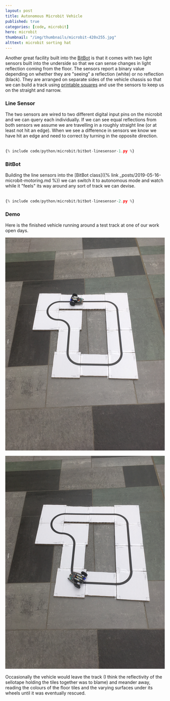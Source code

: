 ```yaml
---
layout: post
title: Autonomous Microbit Vehicle
published: true
categories: [code, microbit]
hero: microbit
thumbnail: "/img/thumbnails/microbit-420x255.jpg"
alttext: microbit sorting hat
---
```


Another great facility built into the <a href="http://4tronix.co.uk/blog/?p=1490">BitBot</a> is that it comes with two
light sensors built into the underside so that we can sense changes in light reflection coming from the floor. The sensors
report a binary value depending on whether they are "seeing" a reflection (white) or no reflection (black). They are arranged
on separate sides of the vehicle chassis so that we can build a track using <a href="http://robotsquare.com/wp-content/uploads/2012/11/linefollowtiles.pdf">printable
squares</a> and use the sensors to keep us on the straight and narrow.

### Line Sensor

The two sensors are wired to two different digital input pins on the microbit and we can query each individually. If we can see
equal reflections from both sensors we assume we are travelling in a roughly straight line (or at least not hit an edge). When we
see a difference in sensors we know we have hit an edge and need to correct by turning in the opposite direction.

```python

{% include code/python/microbit/bitbot-linesensor-1.py %}

```

### BitBot

Building the line sensors into the [BitBot class]({% link _posts/2019-05-16-microbit-motoring.md %}) we can switch it to autonomous
mode and watch while it "feels" its way around any sort of track we can devise.

```python

{% include code/python/microbit/bitbot-linesensor-2.py %}

```

### Demo

Here is the finished vehicle running around a test track at one of our work open days.

![starting off](/img/posts/autonomous-microbit-vehicle/autonomous-1.png)

![running round the track](/img/posts/autonomous-microbit-vehicle/autonomous-2.png)

Occasionally the vehicle would leave the track (I think the reflectivity of the sellotape holding the tiles together was to blame) and meander away, reading the colours of the floor tiles
and the varying surfaces under its wheels until it was eventually rescued.
